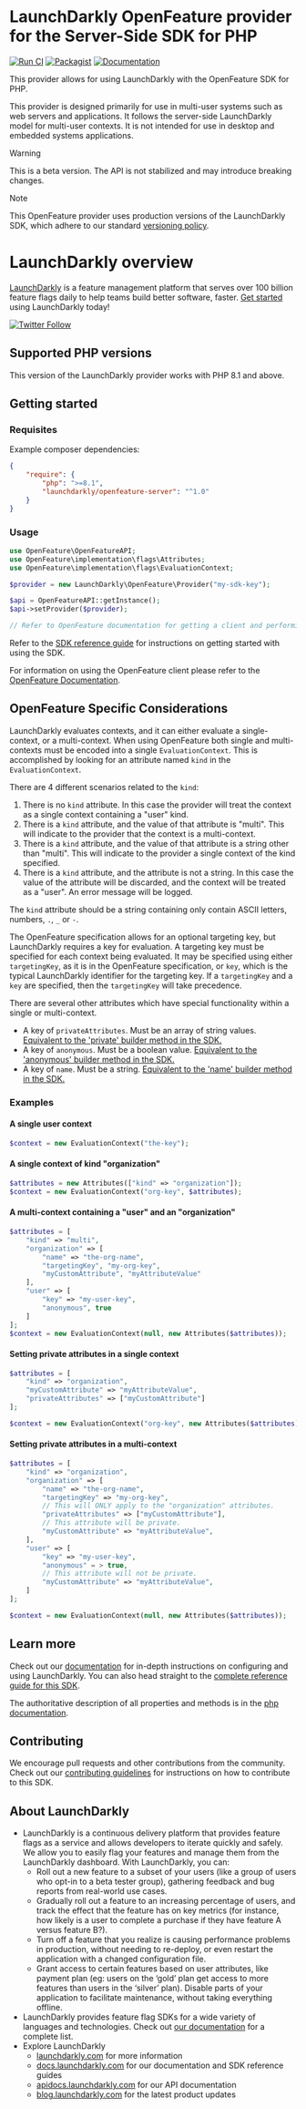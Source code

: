 # LaunchDarkly OpenFeature provider for the Server-Side SDK for PHP

[![Run CI](https://github.com/launchdarkly/openfeature-php-server/actions/workflows/ci.yml/badge.svg)](https://github.com/launchdarkly/openfeature-php-server/actions/workflows/ci.yml)
[![Packagist](https://img.shields.io/packagist/v/launchdarkly/openfeature-server.svg?style=flat-square)](https://packagist.org/packages/launchdarkly/openfeature-server)
[![Documentation](https://img.shields.io/static/v1?label=GitHub+Pages&message=API+reference&color=00add8)](https://launchdarkly.github.io/openfeature-php-server)

This provider allows for using LaunchDarkly with the OpenFeature SDK for PHP.

This provider is designed primarily for use in multi-user systems such as web servers and applications. It follows the server-side LaunchDarkly model for multi-user contexts. It is not intended for use in desktop and embedded systems applications.

> [!WARNING]
> This is a beta version. The API is not stabilized and may introduce breaking changes.

> [!NOTE]
> This OpenFeature provider uses production versions of the LaunchDarkly SDK, which adhere to our standard [versioning policy](https://docs.launchdarkly.com/home/relay-proxy/versioning).

# LaunchDarkly overview

[LaunchDarkly](https://www.launchdarkly.com) is a feature management platform that serves over 100 billion feature flags daily to help teams build better software, faster. [Get started](https://docs.launchdarkly.com/home/getting-started) using LaunchDarkly today!

[![Twitter Follow](https://img.shields.io/twitter/follow/launchdarkly.svg?style=social&label=Follow&maxAge=2592000)](https://twitter.com/intent/follow?screen_name=launchdarkly)

## Supported PHP versions

This version of the LaunchDarkly provider works with PHP 8.1 and above.

## Getting started

### Requisites

Example composer dependencies:

```json
{
    "require": {
        "php": ">=8.1",
        "launchdarkly/openfeature-server": "^1.0"
    }
}
```

### Usage

```php
use OpenFeature\OpenFeatureAPI;
use OpenFeature\implementation\flags\Attributes;
use OpenFeature\implementation\flags\EvaluationContext;

$provider = new LaunchDarkly\OpenFeature\Provider("my-sdk-key");

$api = OpenFeatureAPI::getInstance();
$api->setProvider($provider);

// Refer to OpenFeature documentation for getting a client and performing evaluations.
```

Refer to the [SDK reference guide](https://docs.launchdarkly.com/sdk/server-side/php) for instructions on getting started with using the SDK.

For information on using the OpenFeature client please refer to the [OpenFeature Documentation](https://docs.openfeature.dev/docs/reference/concepts/evaluation-api/).

## OpenFeature Specific Considerations

LaunchDarkly evaluates contexts, and it can either evaluate a single-context, or a multi-context. When using OpenFeature both single and multi-contexts must be encoded into a single `EvaluationContext`. This is accomplished by looking for an attribute named `kind` in the `EvaluationContext`.

There are 4 different scenarios related to the `kind`:
1. There is no `kind` attribute. In this case the provider will treat the context as a single context containing a "user" kind.
2. There is a `kind` attribute, and the value of that attribute is "multi". This will indicate to the provider that the context is a multi-context.
3. There is a `kind` attribute, and the value of that attribute is a string other than "multi". This will indicate to the provider a single context of the kind specified.
4. There is a `kind` attribute, and the attribute is not a string. In this case the value of the attribute will be discarded, and the context will be treated as a "user". An error message will be logged.

The `kind` attribute should be a string containing only contain ASCII letters, numbers, `.`, `_` or `-`.

The OpenFeature specification allows for an optional targeting key, but LaunchDarkly requires a key for evaluation. A targeting key must be specified for each context being evaluated. It may be specified using either `targetingKey`, as it is in the OpenFeature specification, or `key`, which is the typical LaunchDarkly identifier for the targeting key. If a `targetingKey` and a `key` are specified, then the `targetingKey` will take precedence.

There are several other attributes which have special functionality within a single or multi-context.
- A key of `privateAttributes`. Must be an array of string values. [Equivalent to the 'private' builder method in the SDK.](https://launchdarkly.github.io/php-server-sdk/classes/LaunchDarkly-LDContextBuilder.html#method_private)
- A key of `anonymous`. Must be a boolean value.  [Equivalent to the 'anonymous' builder method in the SDK.](https://launchdarkly.github.io/php-server-sdk/classes/LaunchDarkly-LDContextBuilder.html#method_anonymous)
- A key of `name`. Must be a string. [Equivalent to the 'name' builder method in the SDK.](https://launchdarkly.github.io/php-server-sdk/classes/LaunchDarkly-LDContextBuilder.html#method_name)

### Examples

#### A single user context

```php
$context = new EvaluationContext("the-key");
```

#### A single context of kind "organization"

```php
$attributes = new Attributes(["kind" => "organization"]);
$context = new EvaluationContext("org-key", $attributes);
```

#### A multi-context containing a "user" and an "organization"

```php
$attributes = [
    "kind" => "multi",
    "organization" => [
        "name" => "the-org-name",
        "targetingKey", "my-org-key",
        "myCustomAttribute", "myAttributeValue"
    ],
    "user" => [
        "key" => "my-user-key",
        "anonymous", true
    ]
];
$context = new EvaluationContext(null, new Attributes($attributes));
```

#### Setting private attributes in a single context

```php
$attributes = [
    "kind" => "organization",
    "myCustomAttribute" => "myAttributeValue",
    "privateAttributes" => ["myCustomAttribute"]
];

$context = new EvaluationContext("org-key", new Attributes($attributes));
```

#### Setting private attributes in a multi-context

```php
$attributes = [
    "kind" => "organization",
    "organization" => [
        "name" => "the-org-name",
        "targetingKey" => "my-org-key",
        // This will ONLY apply to the "organization" attributes.
        "privateAttributes" => ["myCustomAttribute"],
        // This attribute will be private.
        "myCustomAttribute" => "myAttributeValue",
    ],
    "user" => [
        "key" => "my-user-key",
        "anonymous" = > true,
        // This attribute will not be private.
        "myCustomAttribute" => "myAttributeValue",
    ]
];

$context = new EvaluationContext(null, new Attributes($attributes));
```

## Learn more

Check out our [documentation](http://docs.launchdarkly.com) for in-depth instructions on configuring and using LaunchDarkly. You can also head straight to the [complete reference guide for this SDK](https://docs.launchdarkly.com/sdk/server-side/php).

The authoritative description of all properties and methods is in the [php documentation](https://launchdarkly.github.io/php-server-sdk/).

## Contributing

We encourage pull requests and other contributions from the community. Check out our [contributing guidelines](CONTRIBUTING.md) for instructions on how to contribute to this SDK.

## About LaunchDarkly

* LaunchDarkly is a continuous delivery platform that provides feature flags as a service and allows developers to iterate quickly and safely. We allow you to easily flag your features and manage them from the LaunchDarkly dashboard.  With LaunchDarkly, you can:
    * Roll out a new feature to a subset of your users (like a group of users who opt-in to a beta tester group), gathering feedback and bug reports from real-world use cases.
    * Gradually roll out a feature to an increasing percentage of users, and track the effect that the feature has on key metrics (for instance, how likely is a user to complete a purchase if they have feature A versus feature B?).
    * Turn off a feature that you realize is causing performance problems in production, without needing to re-deploy, or even restart the application with a changed configuration file.
    * Grant access to certain features based on user attributes, like payment plan (eg: users on the ‘gold’ plan get access to more features than users in the ‘silver’ plan). Disable parts of your application to facilitate maintenance, without taking everything offline.
* LaunchDarkly provides feature flag SDKs for a wide variety of languages and technologies. Check out [our documentation](https://docs.launchdarkly.com/sdk) for a complete list.
* Explore LaunchDarkly
    * [launchdarkly.com](https://www.launchdarkly.com/ "LaunchDarkly Main Website") for more information
    * [docs.launchdarkly.com](https://docs.launchdarkly.com/  "LaunchDarkly Documentation") for our documentation and SDK reference guides
    * [apidocs.launchdarkly.com](https://apidocs.launchdarkly.com/  "LaunchDarkly API Documentation") for our API documentation
    * [blog.launchdarkly.com](https://blog.launchdarkly.com/  "LaunchDarkly Blog Documentation") for the latest product updates
